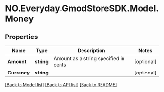# NO.Everyday.GmodStoreSDK.Model.Money
## Properties

Name | Type | Description | Notes
------------ | ------------- | ------------- | -------------
**Amount** | **string** | Amount as a string specified in cents | [optional] 
**Currency** | **string** |  | [optional] 

[[Back to Model list]](../README.md#documentation-for-models) [[Back to API list]](../README.md#documentation-for-api-endpoints) [[Back to README]](../README.md)

